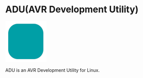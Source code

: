# ADU(AVR Development Utility)

![img](/resource/img/ADU.svg)

ADU is an AVR Development Utility for Linux.
